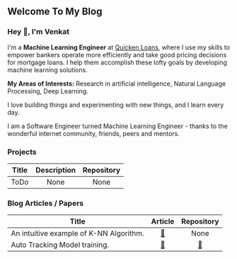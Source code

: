 ## Welcome To My Blog

### Hey 👋, I'm Venkat 

I'm a **Machine Learning Engineer** at [Quicken Loans](https://www.quickenloans.com/), where I use my skills to empower bankers operate more efficiently and take good pricing decisions for mortgage loans. 
I help them accomplish these lofty goals by developing machine learning solutions.

**My Areas of Interests:** Research in artificial intelligence, Natural Language Processing, Deep Learning.

I love building things and experimenting with new things, and I learn every day.

I am a Software Engineer turned Machine Learning Engineer - thanks to the wonderful internet community, friends, peers and mentors.

### Projects

| Title        | Description           | Repository  |
| ------------- |:-------------:| :-----:|
| ToDo | None | None


### Blog Articles / Papers

| Title        | Article           | Repository  |
| ------------- |:-------------:| :-----:|
| An intuitive example of K-NN Algorithm. | [🔗](https://medium.com/@venkykoll/machine-learning-nuggets-introduction-to-k-nn-algorithm-2bb6ddf3876b) | None
| Auto Tracking Model training.| [🔗](https://medium.com/mlearning-ai/a-pain-killer-for-managing-ml-lifecycle-part-1-70adb7c19c3a) | [🔗](https://github.com/venkatkollimarla/tf-keras-with-mlflow)


